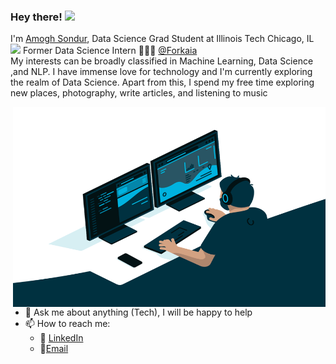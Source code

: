 ### Hey there! <img src="https://media.giphy.com/media/hvRJCLFzcasrR4ia7z/giphy.gif" width="25px">

I'm [Amogh Sondur](https://amoghsondur.com/), Data Science Grad Student at Illinois Tech Chicago, IL <img src="https://media.giphy.com/media/WUlplcMpOCEmTGBtBW/giphy.gif" width="30"> Former Data Science Intern 🙍🏽‍♂️ [@Forkaia](https://www.forkaia.com/)
<br>
My interests can be broadly classified in Machine Learning, Data Science ,and NLP. I have immense love for technology and I'm currently exploring the realm of Data Science. Apart from this, I spend my free time exploring new places, photography, write articles, and listening to music

  <img align="right" alt="GIF" src="https://github.com/Amoghvs/Amoghvs/blob/main/code.gif?raw=true" width="500" height="320" />
  


- 💬 Ask me about anything (Tech), I will be happy to help
- 📫 How to reach me: 
  - :briefcase: [LinkedIn](https://www.linkedin.com/in/amoghsondur/)
  - :email:[Email](mailto:asondur@hawk.iit.edu)
  
  
<!-- [![Amogh's github stats](https://github-readme-stats.vercel.app/api?username=amoghvs&count_private=true&show_icons=true&theme=radical&hide_rank=false)](https://github.com/anuraghazra/github-readme-stats)


  
